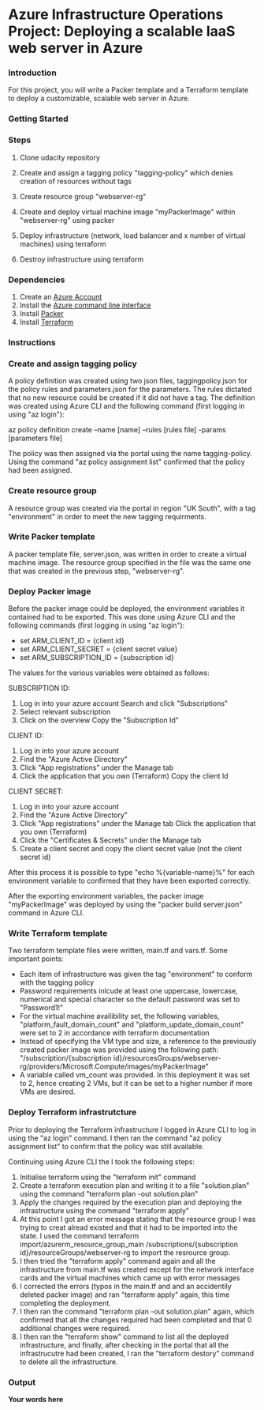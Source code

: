 # Azure Infrastructure Operations Project: Deploying a scalable IaaS web server in Azure

### Introduction
For this project, you will write a Packer template and a Terraform template to deploy a customizable, scalable web server in Azure.

### Getting Started
### Steps
1. Clone udacity repository

2. Create and assign a tagging policy "tagging-policy" which denies creation of resources without tags

3. Create resource group "webserver-rg"

4. Create and deploy virtual machine image "myPackerImage" within "webserver-rg" using packer

5. Deploy infrastructure (network, load balancer and x number of virtual machines) using terraform

6. Destroy infrastructure using terraform


### Dependencies
1. Create an [Azure Account](https://portal.azure.com) 
2. Install the [Azure command line interface](https://docs.microsoft.com/en-us/cli/azure/install-azure-cli?view=azure-cli-latest)
3. Install [Packer](https://www.packer.io/downloads)
4. Install [Terraform](https://www.terraform.io/downloads.html)

### Instructions
### Create and assign tagging policy
A policy definition was created using two json files, taggingpolicy.json for the policy rules and parameters.json for the parameters. The rules dictated that no new resource could be created if it did not have a tag. The definition was created using Azure CLI and the following command (first logging in using "az login"):

az policy definition create –name [name] –rules [rules file] -params [parameters file]

The policy was then assigned via the portal using the name tagging-policy. Using the command "az policy assignment list" confirmed that the policy had been assigned.

### Create resource group
A resource group was created via the portal in region "UK South", with a tag "environment" in order to meet the new tagging requirments.

### Write Packer template
A packer template file, server.json, was written in order to create a virtual machine image. The resource group specified in the file was the same one that was created in the previous step, "webserver-rg".

### Deploy Packer image
Before the packer image could be deployed, the environment variables it contained had to be exported. This was done using Azure CLI and the following commands (first logging in using "az login"):

* set ARM_CLIENT_ID = {client id} 
* set ARM_CLIENT_SECRET = {client secret value} 
* set ARM_SUBSCRIPTION_ID = {subscription id}

The values for the various variables were obtained as follows:

SUBSCRIPTION ID: 
1. Log in into your azure account Search and click "Subscriptions" 
1. Select relevant subscription 
1. Click on the overview Copy the "Subscription Id"

CLIENT ID: 
1. Log in into your azure account 
1. Find the "Azure Active Directory" 
1. Click "App registrations" under the Manage tab 
1. Click the application that you own (Terraform) Copy the client Id

CLIENT SECRET: 
1. Log in into your azure account 
1. Find the "Azure Active Directory" 
1. Click "App registrations" under the Manage tab Click the application that you own (Terraform) 
1. Click the "Certificates & Secrets" under the Manage tab 
1. Create a client secret and copy the client secret value (not the client secret id)

After this process it is possible to type "echo %{variable-name}%" for each environment variable to confirmed that they have been exported correctly.

After the exporting environment variables, the packer image "myPackerImage" was deployed by using the "packer build server.json" command in Azure CLI.

### Write Terraform template
Two terraform template files were written, main.tf and vars.tf. Some important points:

* Each item of infrastructure was given the tag "environment" to conform with the tagging policy
* Password requirements inlcude at least one uppercase, lowercase, numerical and special character so the default password was set to "Password1!"
* For the virtual machine availibility set, the following variables, "platform_fault_domain_count" and "platform_update_domain_count" were set to 2 in accordance with terraform documentation
* Instead of specifying the VM type and size, a reference to the previously created packer image was provided using the following path: "/subscription/{subscription id}/resourcesGroups/webserver-rg/providers/Microsoft.Compute/images/myPackerImage"
* A variable called vm_count was provided. In this deployment it was set to 2, hence creating 2 VMs, but it can be set to a higher number if more VMs are desired.

### Deploy Terraform  infrastrutcture
Prior to deploying the Terraform infrastructure I logged in Azure CLI to log in using the "az login" command. I then ran the command "az policy assignment list" to confirm that the policy was still available.

Continuing using Azure CLI the I took the following steps:
1. Initialise terraform using the "terraform init" command
1. Create a terraform execution plan and writing it to a file "solution.plan" using the command "terraform plan -out solution.plan"
1. Apply the changes required by the execution plan and deploying the infrastructure using the command "terraform apply"
1. At this point I got an error message stating that the resource group I was trying to creat alread existed and that it had to be imported into the state. I used the command terraform import/azurerm_resource_group_main /subscriptions/{subscription id}/resourceGroups/webserver-rg to import the resrource group.
1. I then tried the "terraform apply" command again and all the infrastructure from main.tf was created except for the network interface cards and the virtual machines which came up with error messages
1. I corrected the errors (typos in the main.tf and and an accidentily deleted packer image) and ran "terraform apply" again, this time completing the deployment.
1. I then ran the command "terraform plan -out solution.plan" again, which confirmed that all the changes required had been completed and that 0 additional changes were required.
1. I then ran the "terraform show" command to list all the deployed infrastructure, and finally, after checking in the portal that all the infrastrucutre had been created, I ran the "terraform destory" command to delete all the infrastructure.


### Output
**Your words here**

